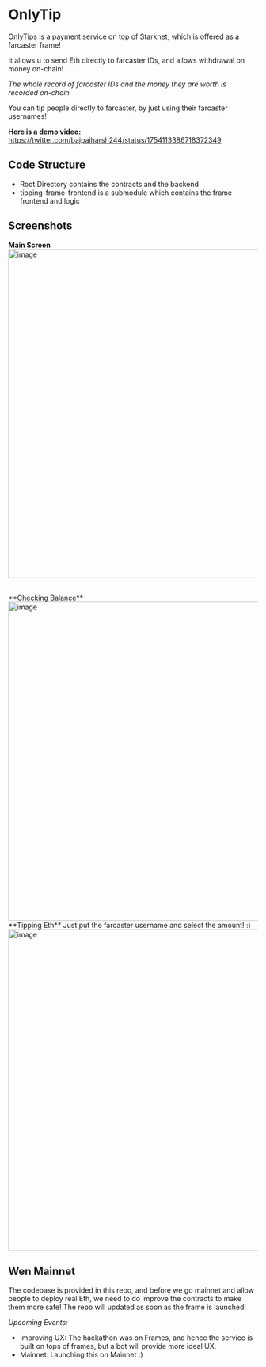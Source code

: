 # OnlyTip

OnlyTips is a payment service on top of Starknet, which is offered as a farcaster frame!

It allows u to send Eth directly to farcaster IDs, and allows withdrawal on money on-chain!

*The whole record of farcaster IDs and the money they are worth is recorded on-chain.*

You can tip people directly to farcaster, by just using their farcaster usernames!

**Here is a demo video:**
https://twitter.com/bajpaiharsh244/status/1754113386718372349

## Code Structure
- Root Directory contains the contracts and the backend
- tipping-frame-frontend is a submodule which contains the frame frontend and logic

## Screenshots

**Main Screen**
<img width="664" alt="image" src="https://github.com/bajpai244/starknet-tipping-frame-farcaster/assets/41180869/ad22b51a-4a84-469c-b700-7eece6641095">

<br/>
**Checking Balance**
<img width="644" alt="image" src="https://github.com/bajpai244/starknet-tipping-frame-farcaster/assets/41180869/22c654c9-3023-4bc9-9def-c91d22715c2f">

<br/>
**Tipping Eth**
Just put the farcaster username and select the amount! :)
<img width="649" alt="image" src="https://github.com/bajpai244/starknet-tipping-frame-farcaster/assets/41180869/0e23b447-3be5-497e-96d9-a2164707984c">

## Wen Mainnet

The codebase is provided in this repo, and before we go mainnet and allow people to deploy real Eth, we need to do improve the contracts to make them more safe! The repo will updated as soon as the frame is launched!

*Upcoming Events:*
- Improving UX: The hackathon was on Frames, and hence the service is built on tops of frames, but a bot will provide more ideal UX.
- Mainnet: Launching this on Mainnet :)
